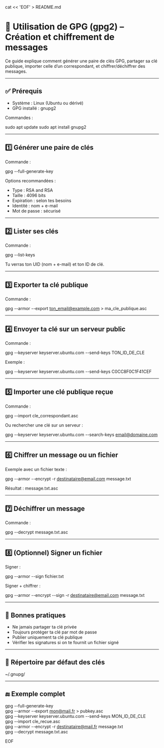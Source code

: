 cat << 'EOF' > README.md
# 🔐 Utilisation de GPG (gpg2) – Création et chiffrement de messages

Ce guide explique comment générer une paire de clés GPG, partager sa clé publique, importer celle d’un correspondant, et chiffrer/déchiffrer des messages.

---

## ✅ Prérequis

- Système : Linux (Ubuntu ou dérivé)
- GPG installé : gnupg2

Commandes :

sudo apt update
sudo apt install gnupg2

---

## 1️⃣ Générer une paire de clés

Commande :

gpg --full-generate-key

Options recommandées :
- Type : RSA and RSA
- Taille : 4096 bits
- Expiration : selon tes besoins
- Identité : nom + e-mail
- Mot de passe : sécurisé

---

## 2️⃣ Lister ses clés

Commande :

gpg --list-keys

Tu verras ton UID (nom + e-mail) et ton ID de clé.

---

## 3️⃣ Exporter ta clé publique

Commande :

gpg --armor --export ton_email@example.com > ma_cle_publique.asc

---

## 4️⃣ Envoyer ta clé sur un serveur public

Commande :

gpg --keyserver keyserver.ubuntu.com --send-keys TON_ID_DE_CLE

Exemple :

gpg --keyserver keyserver.ubuntu.com --send-keys C0CC8F0C1F41CEF

---

## 5️⃣ Importer une clé publique reçue

Commande :

gpg --import cle_correspondant.asc

Ou rechercher une clé sur un serveur :

gpg --keyserver keyserver.ubuntu.com --search-keys email@domaine.com

---

## 6️⃣ Chiffrer un message ou un fichier

Exemple avec un fichier texte :

gpg --armor --encrypt -r destinataire@email.com message.txt

Résultat : message.txt.asc

---

## 7️⃣ Déchiffrer un message

Commande :

gpg --decrypt message.txt.asc

---

## 8️⃣ (Optionnel) Signer un fichier

Signer :

gpg --armor --sign fichier.txt

Signer + chiffrer :

gpg --armor --encrypt --sign -r destinataire@email.com message.txt

---

## 🧼 Bonnes pratiques

- Ne jamais partager ta clé privée
- Toujours protéger ta clé par mot de passe
- Publier uniquement ta clé publique
- Vérifier les signatures si on te fournit un fichier signé

---

## 📂 Répertoire par défaut des clés

~/.gnupg/

---

## 🔚 Exemple complet

gpg --full-generate-key  
gpg --armor --export mon@mail.fr > pubkey.asc  
gpg --keyserver keyserver.ubuntu.com --send-keys MON_ID_DE_CLE  
gpg --import cle_recue.asc  
gpg --armor --encrypt -r destinataire@mail.fr message.txt  
gpg --decrypt message.txt.asc

EOF

